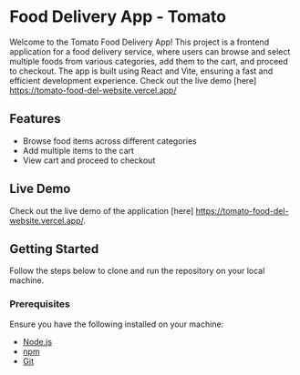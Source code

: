 # Food Delivery App - Tomato

Welcome to the Tomato Food Delivery App! This project is a frontend application for a food delivery service, where users can browse and select multiple foods from various categories, add them to the cart, and proceed to checkout. The app is built using React and Vite, ensuring a fast and efficient development experience. Check out the live demo [here] https://tomato-food-del-website.vercel.app/

## Features

- Browse food items across different categories
- Add multiple items to the cart
- View cart and proceed to checkout

## Live Demo

Check out the live demo of the application [here] https://tomato-food-del-website.vercel.app/.

## Getting Started

Follow the steps below to clone and run the repository on your local machine.

### Prerequisites

Ensure you have the following installed on your machine:

- [Node.js](https://nodejs.org/en/download/)
- [npm](https://www.npmjs.com/get-npm)
- [Git](https://git-scm.com/)

